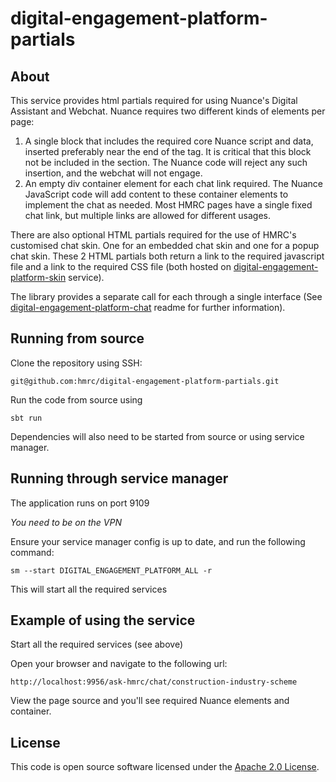 
# digital-engagement-platform-partials

## About
This service provides html partials required for using Nuance's Digital Assistant and Webchat. Nuance requires two different kinds of elements per page:

1) A single block that includes the required core Nuance script and data, inserted preferably near the end of the <body> tag. It is critical that this block not be included in the <head> section. The Nuance code will reject any such insertion, and the webchat will not engage.
2) An empty div container element for each chat link required. The Nuance JavaScript code will add content to these container elements to implement the chat as needed. Most HMRC pages have a single fixed chat link, but multiple links are allowed for different usages.

There are also optional HTML partials required for the use of HMRC's customised chat skin. One for an embedded chat skin and one for a popup chat skin. These 2 HTML partials both return a link to the required javascript file and a link to the required CSS file (both hosted on [digital-engagement-platform-skin](https://github.com/hmrc/digital-engagement-platform-skin) service).

The library provides a separate call for each through a single interface (See [digital-engagement-platform-chat](https://github.com/hmrc/digital-engagement-platfrom-chat) readme for further information).

## Running from source
Clone the repository using SSH:

`git@github.com:hmrc/digital-engagement-platform-partials.git`

Run the code from source using

`sbt run`

Dependencies will also need to be started from source or using service manager.

## Running through service manager
The application runs on port 9109

*You need to be on the VPN*

Ensure your service manager config is up to date, and run the following command:

`sm --start DIGITAL_ENGAGEMENT_PLATFORM_ALL -r`

This will start all the required services

## Example of using the service
Start all the required services (see above)

Open your browser and navigate to the following url:

`http://localhost:9956/ask-hmrc/chat/construction-industry-scheme`

View the page source and you'll see required Nuance elements and container.

## License
This code is open source software licensed under the [Apache 2.0 License]("http://www.apache.org/licenses/LICENSE-2.0.html").
